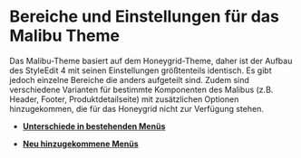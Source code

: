 # Bereiche und Einstellungen für das Malibu Theme 

Das Malibu-Theme basiert auf dem Honeygrid-Theme, daher ist der Aufbau des StyleEdit 4 mit seinen Einstellungen größtenteils identisch. Es gibt jedoch einzelne Bereiche die anders aufgeteilt sind. Zudem sind verschiedene Varianten für bestimmte Komponenten des Malibus \(z.B. Header, Footer, Produktdetailseite\) mit zusätzlichen Optionen hinzugekommen, die für das Honeygrid nicht zur Verfügung stehen.

-   **[Unterschiede in bestehenden Menüs](10_3_6_1_AbweichungenInBestehendenMenues.md)**  

-   **[Neu hinzugekommene Menüs](10_3_6_2_NeuHinzugekommeneMenues.md)**  




